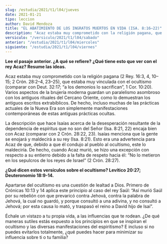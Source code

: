 ```yaml
---
slug: /estudia/2021/t1/l04/jueves
date: 2021-01-21
tipo: leccion
author: David Mendoza
title: "EL ABATIMIENTO DE LOS INGRATOS MUERTOS EN VIDA (ISA. 8:16–22)"
description: "Acaz estaba muy comprometido con la religión pagana, que estaba muy vinculada con el ocultismo. Varios aspectos de la brujería moderna guardan un paralelismo asombroso con los antiguos rituales del Cercano Oriente"
versiculo: "/versiculo/2021/t1/l04/sabado"
anterior: "/estudia/2021/t1/l04/miercoles"
siguiente: "/estudia/2021/t1/l04/viernes"
---
```


**Lee el pasaje anterior. ¿A qué se refiere? ¿Qué
tiene esto que ver con el rey Acaz? Resume las ideas.**

Acaz estaba muy comprometido con la religión pagana (2 Rey. 16:3,
4, 10–15; 2 Crón. 28:2–4, 23–25), que estaba
muy vinculada con el ocultismo (comparar con Deut. 32:17; “a los
demonios lo sacrifican”, 1 Cor. 10:20). Varios aspectos de la
brujería moderna guardan un paralelismo asombroso con los
antiguos rituales del Cercano Oriente, como lo demuestran los antiguos
escritos extrabíblicos. De hecho, incluso muchas de las
prácticas actuales de la Nueva Era son simplemente
manifestaciones contemporáneas de estas antiguas prácticas
ocultas.


La descripción que hace Isaías acerca de la
desesperación resultante de la dependencia de espíritus que
no son del Señor (Isa. 8:21, 22) encaja bien con Acaz (comparar
con 2 Crón. 28:22, 23). Isaías menciona que la gente se
enojará y maldecirá a su rey (Isa. 8:21). Esto era una
advertencia para Acaz de que, debido a que él condujo al pueblo
al ocultismo, este lo maldeciría. De hecho, cuando Acaz
murió, se hizo una excepción con respecto a su entierro
debido a la falta de respeto hacia él: “No lo metieron en
los sepulcros de los reyes de Israel” (2 Crón. 28:27).


**¿Qué dicen estos versículos sobre el ocultismo?
Levítico 20:27; Deuteronomio 18:9-14.**

Apartarse del ocultismo es una cuestión de lealtad a Dios.
Primero de Crónicas 10:13 y 14 aplica este principio al caso del
rey Saúl: “Así murió Saúl por su
rebelión con que prevaricó contra Jehová, contra la
palabra de Jehová, la cual no guardó, y porque consultó
a una adivina, y no consultó a Jehová; por esta causa lo
mató, y traspasó el reino a David hijo de Isaí”.


Échale un vistazo a tu propia vida, a las influencias que te
rodean. ¿De qué maneras sutiles estás expuesto a los
principios en que se inspiran el ocultismo y las diversas
manifestaciones del espiritismo? E incluso si no puedes evitarlos
totalmente, ¿qué puedes hacer para minimizar su influencia
sobre ti o tu familia?
